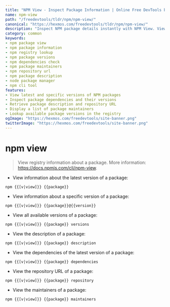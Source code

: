 ```yaml
---
title: "NPM View - Inspect Package Information | Online Free DevTools by Hexmos"
name: npm-view
path: "/freedevtools/tldr/npm/npm-view/"
canonical: "https://hexmos.com/freedevtools/tldr/npm/npm-view/"
description: "Inspect NPM package details instantly with NPM View. View versions, dependencies, maintainers, and repository URLs. Free online tool, no registration required."
category: common
keywords:
- npm package view
- npm package information
- npm registry lookup
- npm package versions
- npm dependencies check
- npm package maintainers
- npm repository url
- npm package description
- node package manager
- npm cli tool
features:
- View latest and specific versions of NPM packages
- Inspect package dependencies and their versions
- Retrieve package description and repository URL
- Display a list of package maintainers
- Lookup available package versions in the registry
ogImage: "https://hexmos.com/freedevtools/site-banner.png"
twitterImage: "https://hexmos.com/freedevtools/site-banner.png"
---
```


# npm view

> View registry information about a package.
> More information: <https://docs.npmjs.com/cli/npm-view>.

- View information about the latest version of a package:

`npm {{[v|view]}} {{package}}`

- View information about a specific version of a package:

`npm {{[v|view]}} {{package}}@{{version}}`

- View all available versions of a package:

`npm {{[v|view]}} {{package}} versions`

- View the description of a package:

`npm {{[v|view]}} {{package}} description`

- View the dependencies of the latest version of a package:

`npm {{[v|view]}} {{package}} dependencies`

- View the repository URL of a package:

`npm {{[v|view]}} {{package}} repository`

- View the maintainers of a package:

`npm {{[v|view]}} {{package}} maintainers`
